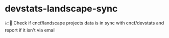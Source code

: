 # devstats-landscape-sync
📈🌄 Check if cncf/landscape projects data is in sync with cncf/devstats and report if it isn't via email
